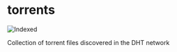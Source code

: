 torrents 
========
![Indexed](https://img.shields.io/badge/indexed-36429-blue)

Collection of torrent files discovered in the DHT network
